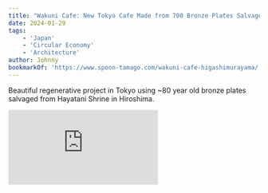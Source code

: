 ```yaml
---
title: "Wakuni Cafe: New Tokyo Cafe Made from 700 Bronze Plates Salvaged from Hayatani Shrine"
date: 2024-01-29
tags:
    - 'Japan'
    - 'Circular Economy'
    - 'Architecture'
author: Johnny
bookmarkOf: 'https://www.spoon-tamago.com/wakuni-cafe-higashimurayama/'
---
```


Beautiful regenerative project in Tokyo using ~80 year old bronze plates salvaged from Hayatani Shrine in Hiroshima.

<div class="embed-wrapper">
<iframe src="https://www.youtube-nocookie.com/embed/OrhWNzW9biM?si=nZQoakCR_nkBz1i_" title="YouTube video player" frameborder="0" allow="accelerometer; autoplay; clipboard-write; encrypted-media; gyroscope; picture-in-picture; web-share" allowfullscreen></iframe>
</div>
